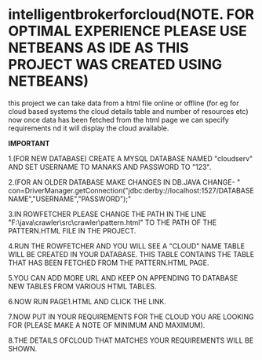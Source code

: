 # intelligentbrokerforcloud(NOTE. FOR OPTIMAL EXPERIENCE PLEASE USE NETBEANS AS IDE AS THIS PROJECT WAS CREATED USING NETBEANS)

this project we can take data from a html file online or offline (for eg for cloud based systems the cloud details table and number of resources etc) now once data has been fetched from the html page we can specify requirements nd it will display the cloud available.


**IMPORTANT**

1.(FOR NEW DATABASE) CREATE A MYSQL DATABASE NAMED "cloudserv" AND SET USERNAME TO MANAKS AND PASSWORD TO "123".

2.(FOR AN OLDER DATABASE MAKE CHANGES IN DB.JAVA CHANGE- "  con=DriverManager.getConnection("jdbc:derby://localhost:1527/DATABASENAME","USERNAME","PASSWORD");"

3.IN ROWFETCHER PLEASE CHANGE THE PATH IN THE LINE "F:\\java\\crawler\\src\\crawler\\pattern.html" TO THE PATH OF THE PATTERN.HTML FILE IN THE PROJECT.

4.RUN THE ROWFETCHER AND YOU WILL SEE A "CLOUD" NAME TABLE WILL BE CREATED IN YOUR DATABASE. THIS TABLE CONTAINS THE TABLE THAT HAS BEEN FETCHED FROM THE PATTERN.HTML PAGE.

5.YOU CAN ADD MORE URL AND KEEP ON APPENDING TO DATABASE NEW TABLES FROM VARIOUS HTML TABLES.

6.NOW RUN PAGE1.HTML AND CLICK THE LINK.

7.NOW PUT IN YOUR REQUIREMENTS FOR THE CLOUD YOU ARE LOOKING FOR (PLEASE MAKE A NOTE OF MINIMUM AND MAXIMUM).

8.THE DETAILS OFCLOUD THAT MATCHES YOUR REQUIREMENTS WILL BE SHOWN.
